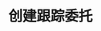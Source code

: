 ---
title: 创建跟踪委托
position_number: 13
type: post
description: /future/trade/v1/entrust/create-track
remark: Content-Type = application/x-www-form-urlencoded
parameters:
    -
        name: callback
        type: string
        mandatory: true
        default: N/A
        description: 回调幅度配置：FIXED(固定)；PROPORTION(比例)
        ranges: FIXED;PROPORTION
    -
        name: callbackVal
        type: number
        mandatory: true
        default: N/A
        description: 回调幅度配置值
        ranges: 大于0
    -
        name: orderSide
        type: string
        mandatory: true
        default: N/A
        description: 订单方向
        ranges: BUY;SELL
    -
        name: origQty
        type: number
        mandatory: true
        default: N/A
        description: 数量（张）
        ranges:
    -
        name: positionSide
        type: string
        mandatory: true
        default: N/A
        description: 持仓方向
        ranges: BOTH;LONG;SHORT
    -
        name: positionType
        type: string
        mandatory: true
        default: N/A
        description: 仓位模式：CROSSED(全仓),ISOLATED(逐仓)
        ranges: CROSSED;ISOLATED
    - 
        name: symbol
        type: string
        mandatory: true
        default: N/A
        description: 交易对
        ranges: 
    -
        name: triggerPriceType
        type: string
        mandatory: true
        default: N/A
        description: 触发价格类型：INDEX_PRICE(指数价格)；MARK_PRICE(标记价格)；LATEST_PRICE(最新价格)
        ranges: INDEX_PRICE;MARK_PRICE;LATEST_PRICE
    -
        name: activationPrice
        type: number
        mandatory: false
        default: N/A
        description: 激活价格
        ranges:
    -
        name: clientMedia
        type: string
        mandatory: false
        default: N/A
        description: 客户端媒体
        ranges:
    -
        name: clientMediaChannel
        type: string
        mandatory: false
        default: N/A
        description: 客户端媒体渠道
        ranges:
    -
        name: clientOrderId
        type: string
        mandatory: false
        default: N/A
        description: 客户端ID
        ranges:
    -
        name: expireTime
        type: integer
        mandatory: false
        default: N/A
        description: 过期时间
        ranges:
left_code_blocks:
    -
        code_block: 
        title: Java
        language: java
right_code_blocks:
    - code_block: |-
        {
          "error": {
            "code": "",
            "msg": ""
          },
          "msgInfo": "",
          "result": {},
          "returnCode": 0
        }
      title: Response
      language: json
---